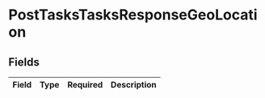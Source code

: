 # PostTasksTasksResponseGeoLocation


## Fields

| Field       | Type        | Required    | Description |
| ----------- | ----------- | ----------- | ----------- |